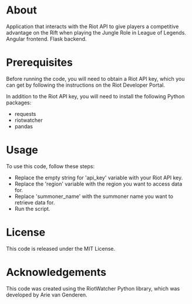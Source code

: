 # About
Application that interacts with the Riot API to give players a competitive advantage on the Rift when playing the Jungle Role in League of Legends. Angular frontend. Flask backend.

# Prerequisites
Before running the code, you will need to obtain a Riot API key, which you can get by following the instructions on the Riot Developer Portal.

In addition to the Riot API key, you will need to install the following Python packages:

* requests
* riotwatcher
* pandas

# Usage
To use this code, follow these steps:

* Replace the empty string for 'api_key' variable with your Riot API key.
* Replace the 'region' variable with the region you want to access data for.
* Replace 'summoner_name' with the summoner name you want to retrieve data for.
* Run the script.

# License
This code is released under the MIT License.

# Acknowledgements
This code was created using the RiotWatcher Python library, which was developed by Arie van Genderen.
